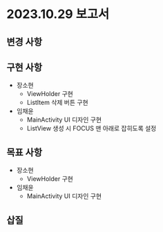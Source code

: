 # 2023.10.29 보고서
## 변경 사항
## 구현 사항
- 장소현
    - ViewHolder 구현
    - ListItem 삭제 버튼 구현
- 임채윤
  - MainActivity UI 디자인 구현
  - ListView 생성 시 FOCUS 맨 아래로 잡히도록 설정
## 목표 사항
- 장소현
  - ViewHolder 구현
- 임채윤
  - MainActivity UI 디자인 구현
## 삽질
